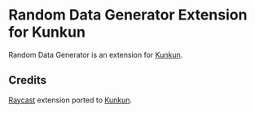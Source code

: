 # Random Data Generator Extension for Kunkun

Random Data Generator is an extension for [Kunkun](https://kunkun.sh/).

## Credits

[Raycast](https://www.raycast.com/loris/random) extension ported to [Kunkun](https://kunkun.sh/).
